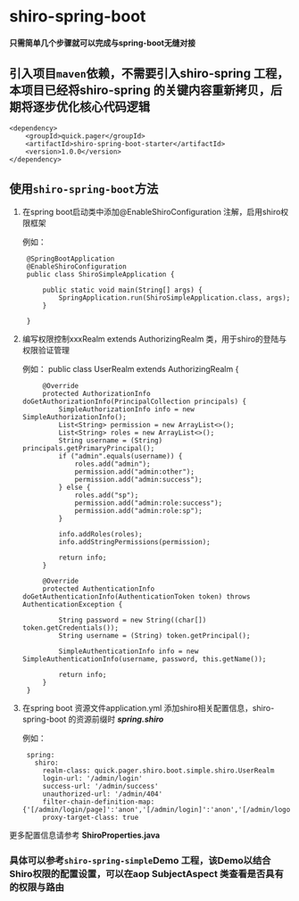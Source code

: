# shiro-spring-boot
#### 只需简单几个步骤就可以完成与spring-boot无缝对接
## 引入项目<code>maven</code>依赖，不需要引入shiro-spring 工程，本项目已经将shiro-spring 的关键内容重新拷贝，后期将逐步优化核心代码逻辑

	<dependency>
		<groupId>quick.pager</groupId>
		<artifactId>shiro-spring-boot-starter</artifactId>
		<version>1.0.0</version>
	</dependency>

## 使用<code>shiro-spring-boot</code>方法
1. 在spring boot启动类中添加@EnableShiroConfiguration 注解，启用shiro权限框架
	
    例如：
    
        @SpringBootApplication
        @EnableShiroConfiguration
        public class ShiroSimpleApplication {
        
            public static void main(String[] args) {
                SpringApplication.run(ShiroSimpleApplication.class, args);
            }
        
        }
        
2. 编写权限控制xxxRealm extends AuthorizingRealm 类，用于shiro的登陆与权限验证管理

    例如：
        public class UserRealm extends AuthorizingRealm {
        
            @Override
            protected AuthorizationInfo doGetAuthorizationInfo(PrincipalCollection principals) {
                SimpleAuthorizationInfo info = new SimpleAuthorizationInfo();
                List<String> permission = new ArrayList<>();
                List<String> roles = new ArrayList<>();
                String username = (String) principals.getPrimaryPrincipal();
                if ("admin".equals(username)) {
                    roles.add("admin");
                    permission.add("admin:other");
                    permission.add("admin:success");
                } else {
                    roles.add("sp");
                    permission.add("admin:role:success");
                    permission.add("admin:role:sp");
                }
        
                info.addRoles(roles);
                info.addStringPermissions(permission);
        
                return info;
            }
        
            @Override
            protected AuthenticationInfo doGetAuthenticationInfo(AuthenticationToken token) throws AuthenticationException {
        
                String password = new String((char[]) token.getCredentials());
                String username = (String) token.getPrincipal();
        
                SimpleAuthenticationInfo info = new SimpleAuthenticationInfo(username, password, this.getName());
        
                return info;
            }
        }
          
3. 在spring boot 资源文件application.yml 添加shiro相关配置信息，shiro-spring-boot 的资源前缀时 ***spring.shiro*** 

    例如：
        
        spring:
          shiro:
            realm-class: quick.pager.shiro.boot.simple.shiro.UserRealm
            login-url: '/admin/login'
            success-url: '/admin/success'
            unauthorized-url: '/admin/404'
            filter-chain-definition-map: {'[/admin/login/page]':'anon','[/admin/login]':'anon','[/admin/logout]':'anon','[/admin/role/**]':'authc,roles[sp]','[/admin/**]':'authc,roles[admin]'}
            proxy-target-class: true
	    
  更多配置信息请参考 **ShiroProperties.java**

    

### 具体可以参考<code>shiro-spring-simple</code>Demo 工程，该Demo以结合Shiro权限的配置设置，可以在aop SubjectAspect 类查看是否具有的权限与路由
